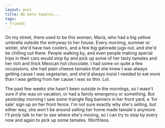 ```yaml
---
layout: post
title: No more tamales...
tags:
- friends
---
```

On my street, there used to be this woman, Maria, who had a big yellow umbrella outside the entryway to her house. Every morning, summer or winter, she'd have two coolers, and a few big gatorade jugs out, and she'd be chilling out there. People walking by, and even people making special trips in their cars would stop by and pick up some of her tasty tamales and her rich and thick Mexican hot chocolate. I had some on quite a few occassions, she had plain cheese tamales that she knew I was always getting cause I was vegetarian, and she'd always insist I needed to eat more than I was getting from her cause I was so thin. Lol.

The past few weeks she hasn't been outside in the mornings, so I wasn't sure if she was on vacation, or had a family emergency or something. But yesterday morning I saw some triangle flag banners in her front yard, a 'for sale' sign up on her front fence. I'm not sure exactly why she's selling, but either way, she won't be around selling her home made tamale's anymore. I'll proly talk to her to see where she's moving, so I can try to stop by every now and again to pick up some tamales. Worthless.

